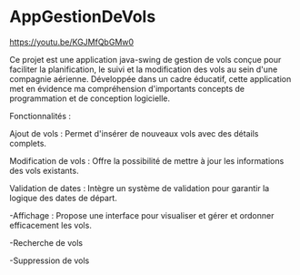 # AppGestionDeVols

https://youtu.be/KGJMfQbGMw0

Ce projet est une application java-swing de gestion de vols conçue pour faciliter la planification, le suivi et la modification des vols au sein d'une compagnie aérienne. Développée dans un cadre éducatif, cette application met en évidence ma compréhension d'importants concepts de programmation et de conception logicielle.

Fonctionnalités :

Ajout de vols : Permet d'insérer de nouveaux vols avec des détails complets. 

Modification de vols : Offre la possibilité de mettre à jour les informations des vols existants.

Validation de dates : Intègre un système de validation pour garantir la logique des dates de départ.

-Affichage : Propose une interface pour visualiser et gérer et ordonner efficacement les vols.

-Recherche de vols

-Suppression de vols 
